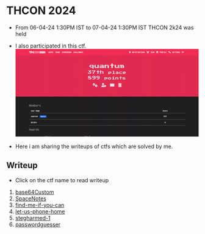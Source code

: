 # THCON 2024
- From 06-04-24 1:30PM IST to 07-04-24 1:30PM IST THCON 2k24 was held

- I also participated in this ctf.
![thcon](thcon.png)
- Here i am sharing the writeups of ctfs which are solved by me.

## Writeup

- Click on the ctf name to read writeup

1. [base64Custom](base64-custom/base64-custom.md)
2. [SpaceNotes](SpaceNotes/SpaceNotes.md)
3. [find-me-if-you-can](find-me-if-you-can/find-me.md)
4. [let-us-phone-home](let-us-phone-home/phone-home.md)
5. [stegharmed-1](stegharmed-1/stegharmed1.md)
6. [passwordguesser](passwordguesser/passwordguesser.md)